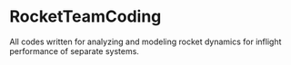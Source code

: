 # RocketTeamCoding
All codes written for analyzing and modeling rocket dynamics for inflight performance of separate systems.
